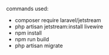 commands used:

- composer require laravel/jetstream
- php artisan jetstream:install livewire
- npm install
- npm run build
- php artisan migrate

